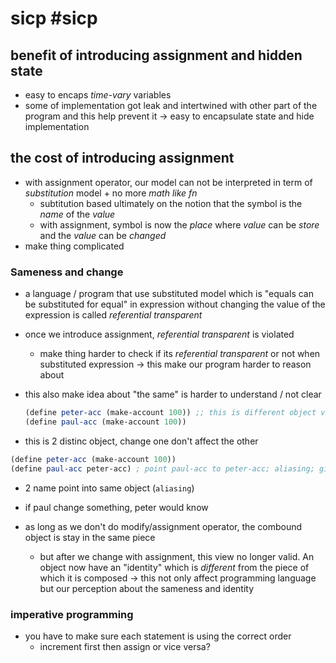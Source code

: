 # sicp #sicp

## benefit of introducing assignment and hidden state
- easy to encaps _time-vary_ variables
- some of implementation got leak and intertwined with other part of the program 
and this help prevent it
-> easy to encapsulate state and hide implementation
## the cost of introducing assignment
- with assignment operator, our model can not be interpreted in term of _substitution_
  model + no more _math like fn_
	- subtitution based ultimately on the notion that the symbol is the _name_ of the _value_
	- with assignment, symbol is now the _place_ where _value_ can be _store_ and the _value_ can be _changed_
- make thing complicated

### Sameness and change
- a language / program that use substituted model which is "equals can be substituted for equal" in expression without changing the value of the expression is called _referential transparent_
- once we introduce assignment, _referential transparent_ is violated
	- make thing harder to check if its _referential transparent_ or not when substituted expression -> this make our program harder to reason about
- this also make idea about "the same" is harder to understand / not clear

	```scheme
	(define peter-acc (make-account 100)) ;; this is different object vs below
	(define paul-acc (make-account 100))
	```
- this is 2 distinc object, change one don't affect the other 

```scheme
(define peter-acc (make-account 100))
(define paul-acc peter-acc) ; point paul-acc to peter-acc; aliasing; give a new name
```
- 2 name point into same object (`aliasing`)
- if paul change something, peter would know

- as long as we don't do modify/assignment operator, the combound object is stay in the same piece 
  - but after we change with assignment, this view no longer valid. An object now have an "identity" which is _different_ from the piece of which it is composed
  -> this not only affect programming language but our perception about the sameness and identity
  
### imperative programming
- you have to make sure each statement is using the correct order	
	- increment first then assign or vice versa?
